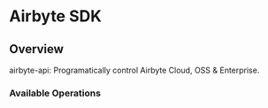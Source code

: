 # Airbyte SDK

## Overview

airbyte-api: Programatically control Airbyte Cloud, OSS & Enterprise.

### Available Operations

